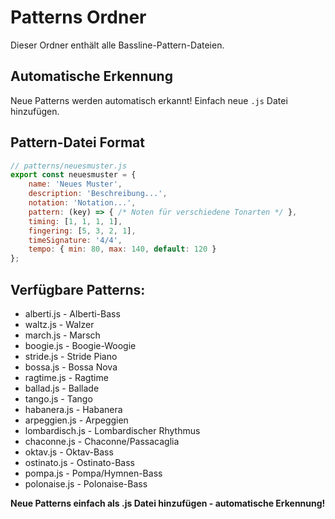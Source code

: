 # Patterns Ordner

Dieser Ordner enthält alle Bassline-Pattern-Dateien.

## Automatische Erkennung
Neue Patterns werden automatisch erkannt! Einfach neue `.js` Datei hinzufügen.

## Pattern-Datei Format
```javascript
// patterns/neuesmuster.js
export const neuesmuster = {
    name: 'Neues Muster',
    description: 'Beschreibung...',
    notation: 'Notation...',
    pattern: (key) => { /* Noten für verschiedene Tonarten */ },
    timing: [1, 1, 1, 1],
    fingering: [5, 3, 2, 1],
    timeSignature: '4/4',
    tempo: { min: 80, max: 140, default: 120 }
};
```

## Verfügbare Patterns:
- alberti.js - Alberti-Bass
- waltz.js - Walzer
- march.js - Marsch
- boogie.js - Boogie-Woogie
- stride.js - Stride Piano
- bossa.js - Bossa Nova
- ragtime.js - Ragtime
- ballad.js - Ballade
- tango.js - Tango
- habanera.js - Habanera
- arpeggien.js - Arpeggien
- lombardisch.js - Lombardischer Rhythmus
- chaconne.js - Chaconne/Passacaglia
- oktav.js - Oktav-Bass
- ostinato.js - Ostinato-Bass
- pompa.js - Pompa/Hymnen-Bass
- polonaise.js - Polonaise-Bass

**Neue Patterns einfach als .js Datei hinzufügen - automatische Erkennung!**